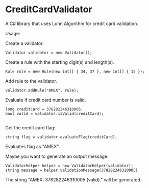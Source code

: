 # CreditCardValidator

A C# library that uses Luhn Algorithm for credit card validation.

Usage:

Create a validator.
```
Validator validator = new Validator();
```

Create a rule with the starting digit(s) and length(s).
```
Rule rule = new Rule(new int[] { 34, 37 }, new int[] { 15 });
```
Add rule to the validator.
```		
validator.addRule("AMEX", rule);
```
Evaluate if credit card number is valid.
```
long creditCard = 378282246310005;
bool valid = validator.isValid(creditCard);


```
Get the credit card flag:
```
string flag = validator.evaluateFlag(creditCard);
```
Evaluates flag as "AMEX".

Maybe you want to generate an output message:
```
ValidatorHelper helper = new ValidatorHelper(validator);
string message = helper.validationMessage(378282246310005)
```
The string "AMEX: 378282246310005 (valid)." will be generated.
